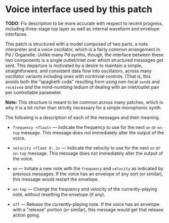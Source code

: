 Voice interface used by this patch
==================================

**TODO:** Fix description to be more accurate with respect to recent progress,
including three-stage top layer as well as internal waveform and envelope
interfaces.

This patch is structured with a model composed of two parts, a note interpreter
and a voice oscillator, which is a fairly common arrangement in Pd / Organelle.
Unlike many Pd synths, though, the interface between these two components is
a single outlet/inlet over which structured messages get sent. This departure is
motivated by a desire to maintain a simple, straightforward, and consistent
data flow into oscillators, across many oscillator variants including ones with
nontrivial controls. (That is, this avoids both the "spaghetti code" resulting
from using non-local `send`s and `receive`s _and_ the mind-numbing tedium of
dealing with an inlet/outlet pair per controllable parameter.

**Note:** This structure is meant to be common across many patches, which is why
it is a bit richer than strictly necessary for a simple monophonic synth.

The following is a description of each of the messages and their meaning.

* `frequency <float>` &mdash; Indicate the frequency to use for the next `on` or
  `on-top` message. This message does not immediately alter the output of the
  voice.

* `velocity <float 0..1>` &mdash; Indicate the velocity to use for the next `on`
  or `on-top` message. This message does not immediately alter the output of the
  voice.

* `on` &mdash; Initiate a new note with the `frequency` and `velocity` as
  indicated by previous messages. If the voice has an envelope of any sort (or
  similar), this message would restart the envelope.

* `on-top` &mdash; Change the frequency and velocity of the currently-playing
  note, without resetting the envelope (if any).

* `off` &mdash; Release the currently-playing note. If the voice has an
  envelope with a "release" portion (or similar), this message would get that
  release action going.
